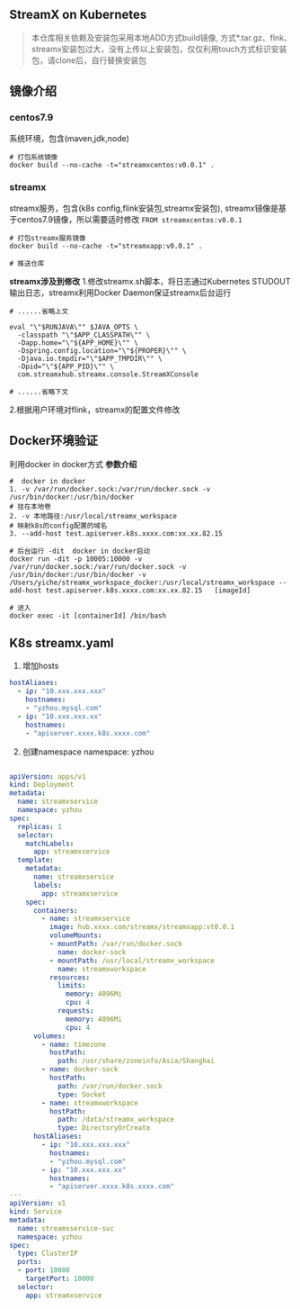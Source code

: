 

## StreamX on Kubernetes

>本仓库相关依赖及安装包采用本地ADD方式build镜像, 方式*.tar.gz、flnk、streamx安装包过大，没有上传以上安装包，仅仅利用touch方式标识安装包，请clone后，自行替换安装包

## 镜像介绍

### centos7.9
系统环境，包含(maven,jdk,node)

```shell
# 打包系统镜像
docker build --no-cache -t="streamxcentos:v0.0.1" .

```





### streamx
streamx服务，包含(k8s config,flink安装包,streamx安装包), streamx镜像是基于centos7.9镜像，所以需要适时修改 `FROM streamxcentos:v0.0.1`

```shell
# 打包streamx服务镜像
docker build --no-cache -t="streamxapp:v0.0.1" .

# 推送仓库

```


**streamx涉及到修改**
1.修改streamx.sh脚本，将日志通过Kubernetes STUDOUT输出日志，streamx利用Docker Daemon保证streamx后台运行
```shell
# ......省略上文

eval "\"$RUNJAVA\"" $JAVA_OPTS \
  -classpath "\"$APP_CLASSPATH\"" \
  -Dapp.home="\"${APP_HOME}\"" \
  -Dspring.config.location="\"${PROPER}\"" \
  -Djava.io.tmpdir="\"$APP_TMPDIR\"" \
  -Dpid="\"${APP_PID}\"" \
  com.streamxhub.streamx.console.StreamXConsole  

# ......省略下文       
```

2.根据用户环境对flink，streamx的配置文件修改


## Docker环境验证
利用docker in docker方式
**参数介绍**
```shell
#  docker in docker
1. -v /var/run/docker.sock:/var/run/docker.sock -v /usr/bin/docker:/usr/bin/docker
# 挂在本地卷
2. -v 本地路径:/usr/local/streamx_workspace  
# 映射k8s的config配置的域名
3. --add-host test.apiserver.k8s.xxxx.com:xx.xx.82.15  
```

```shell
# 后台运行 -dit  docker in docker启动
docker run -dit -p 10005:10000 -v /var/run/docker.sock:/var/run/docker.sock -v /usr/bin/docker:/usr/bin/docker -v /Users/yiche/streamx_workspace_docker:/usr/local/streamx_workspace --add-host test.apiserver.k8s.xxxx.com:xx.xx.82.15   [imageId]

# 进入
docker exec -it [containerId] /bin/bash
```

## K8s streamx.yaml

1. 增加hosts
```yaml
hostAliases:
  - ip: "10.xxx.xxx.xxx"
    hostnames:
    - "yzhou.mysql.com"
  - ip: "10.xxx.xxx.xx"
    hostnames:
    - "apiserver.xxxx.k8s.xxxx.com"
```

2. 创建namespace
namespace: yzhou


```yaml

apiVersion: apps/v1
kind: Deployment
metadata:
  name: streamxservice
  namespace: yzhou
spec:
  replicas: 1
  selector:
    matchLabels:
      app: streamxservice
  template:
    metadata:
      name: streamxservice
      labels:
        app: streamxservice
    spec:
      containers:
        - name: streamxservice
          image: hub.xxxx.com/streamx/streamxapp:vt0.0.1
          volumeMounts:
          - mountPath: /var/run/docker.sock
            name: docker-sock
          - mountPath: /usr/local/streamx_workspace
            name: streamxworkspace
          resources:
            limits:
              memory: 4096Mi
              cpu: 4
            requests:
              memory: 4096Mi
              cpu: 4
      volumes:
        - name: timezone
          hostPath:
            path: /usr/share/zoneinfo/Asia/Shanghai
        - name: docker-sock
          hostPath:
            path: /var/run/docker.sock
            type: Socket
        - name: streamxworkspace
          hostPath:
            path: /data/streamx_workspace
            type: DirectoryOrCreate
      hostAliases:
        - ip: "10.xxx.xxx.xxx"
          hostnames:
          - "yzhou.mysql.com"
        - ip: "10.xxx.xxx.xx"
          hostnames:
          - "apiserver.xxxx.k8s.xxxx.com"
---
apiVersion: v1
kind: Service
metadata:
  name: streamxservice-svc
  namespace: yzhou
spec:
  type: ClusterIP
  ports:
  - port: 10000
    targetPort: 10000
  selector:
    app: streamxservice
```
